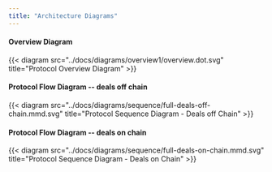 ```yaml
---
title: "Architecture Diagrams"
---
```


#### Overview Diagram

{{< diagram src="../docs/diagrams/overview1/overview.dot.svg" title="Protocol Overview Diagram" >}}


#### Protocol Flow Diagram -- deals off chain

{{< diagram src="../docs/diagrams/sequence/full-deals-off-chain.mmd.svg" title="Protocol Sequence Diagram - Deals off Chain" >}}

#### Protocol Flow Diagram -- deals on chain

{{< diagram src="../docs/diagrams/sequence/full-deals-on-chain.mmd.svg" title="Protocol Sequence Diagram - Deals on Chain" >}}
